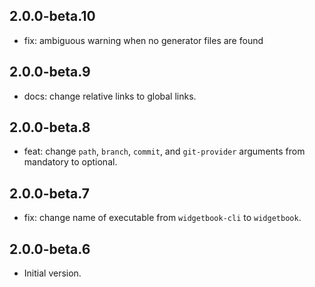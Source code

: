 ## 2.0.0-beta.10

- fix: ambiguous warning when no generator files are found

## 2.0.0-beta.9

- docs: change relative links to global links.

## 2.0.0-beta.8

- feat: change `path`, `branch`, `commit`, and `git-provider` arguments from mandatory to optional.

## 2.0.0-beta.7

- fix: change name of executable from `widgetbook-cli` to `widgetbook`.

## 2.0.0-beta.6

- Initial version.
